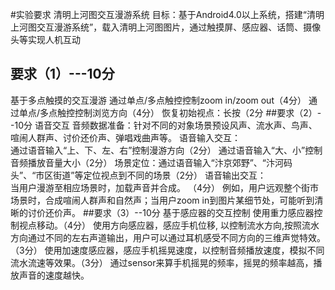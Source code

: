 #实验要求
清明上河图交互漫游系统
目标：基于Android4.0以上系统，搭建“清明上河图交互漫游系统”，载入清明上河图图片，通过触摸屏、感应器、话筒、摄像头等实现人机互动

## 要求（1）---10分
基于多点触摸的交互漫游
通过单点/多点触控控制zoom in/zoom out（4分）
通过单点/多点触控控制浏览方向（4分）
恢复初始视点：长按（2分
##要求（2）--10分
语音交互
音频数据准备：针对不同的对象场景预设风声、流水声、鸟声、喧闹人群声、讨价还价声、弹唱戏曲声等。
语音输入交互：  
通过语音输入“上、下、左、右”控制漫游方向（2分）
通过语音输入“大、小”控制音频播放音量大小（2分）
场景定位：通过语音输入“汴京郊野”、“汴河码头”、“市区街道”等定位视点到不同的场景（2分）
语音输出交互：  
当用户漫游至相应场景时，加载声音并合成。 （4分）
例如，用户远观整个街市场景时，合成喧闹人群声和自然声；当用户zoom in到图片某细节处，可能听到清晰的讨价还价声。
##要求（3）--10分
基于感应器的交互控制
使用重力感应器控制视点移动。（4分）
使用方向感应器，感应手机位移, 以控制流水方向,按照流水方向通过不同的左右声道输出，用户可以通过耳机感受不同方向的三维声觉特效。（3分）
使用加速度感应器，感应手机摇晃速度，以控制音频播放速度，模拟不同流水流速等效果。（3分）
通过sensor来算手机摇晃的频率，摇晃的频率越高，播放声音的速度越快。
